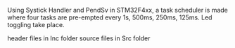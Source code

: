 Using Systick Handler and PendSv in STM32F4xx, a task scheduler is made where four tasks are pre-empted every 1s, 500ms, 250ms, 125ms. Led toggling take place.

header files in Inc folder
source files in Src folder
